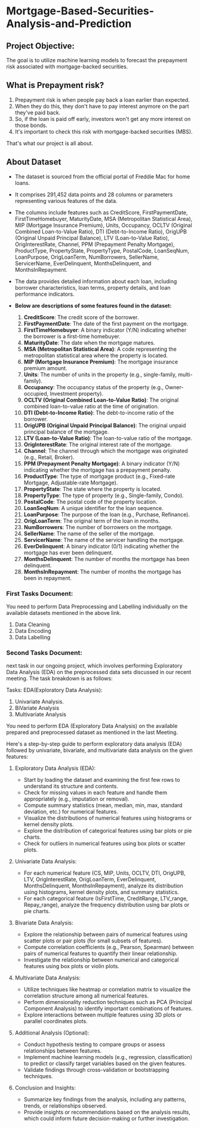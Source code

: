 # Mortgage-Based-Securities-Analysis-and-Prediction

## Project Objective:
The goal is to utilize machine learning models to forecast the prepayment risk associated with mortgage-backed securities.

## What is Prepayment risk?
1. Prepayment risk is when people pay back a loan earlier than expected.
1. When they do this, they don't have to pay interest anymore on the part they've paid back.
1. So, if the loan is paid off early, investors won't get any more interest on those bonds.
1. It's important to check this risk with mortgage-backed securities (MBS).

That's what our project is all about.

## About Dataset
* The dataset is sourced from the official portal of Freddie Mac for home loans.
* It comprises 291,452 data points and 28 columns or parameters representing various features of the data.
* The columns include features such as CreditScore, FirstPaymentDate, FirstTimeHomebuyer, MaturityDate, MSA (Metropolitan Statistical Area), MIP (Mortgage Insurance Premium), Units, Occupancy, OCLTV (Original Combined Loan-to-Value Ratio), DTI (Debt-to-Income Ratio), OrigUPB (Original Unpaid Principal Balance), LTV (Loan-to-Value Ratio), OrigInterestRate, Channel, PPM (Prepayment Penalty Mortgage), ProductType, PropertyState, PropertyType, PostalCode, LoanSeqNum, LoanPurpose, OrigLoanTerm, NumBorrowers, SellerName, ServicerName, EverDelinquent, MonthsDelinquent, and MonthsInRepayment.
* The data provides detailed information about each loan, including borrower characteristics, loan terms, property details, and loan performance indicators.

* **Below are descriptions of some features found in the dataset:**

    1. **CreditScore**: The credit score of the borrower.
    2. **FirstPaymentDate**: The date of the first payment on the mortgage.
    3. **FirstTimeHomebuyer**: A binary indicator (Y/N) indicating whether the borrower is a first-time homebuyer.
    4. **MaturityDate**: The date when the mortgage matures.
    5. **MSA (Metropolitan Statistical Area)**: A code representing the metropolitan statistical area where the property is located.
    6. **MIP (Mortgage Insurance Premium)**: The mortgage insurance premium amount.
    7. **Units**: The number of units in the property (e.g., single-family, multi-family).
    8. **Occupancy**: The occupancy status of the property (e.g., Owner-occupied, Investment property).
    9. **OCLTV (Original Combined Loan-to-Value Ratio)**: The original combined loan-to-value ratio at the time of origination.
    10. **DTI (Debt-to-Income Ratio)**: The debt-to-income ratio of the borrower.
    11. **OrigUPB (Original Unpaid Principal Balance)**: The original unpaid principal balance of the mortgage.
    12. **LTV (Loan-to-Value Ratio)**: The loan-to-value ratio of the mortgage.
    13. **OrigInterestRate**: The original interest rate of the mortgage.
    14. **Channel**: The channel through which the mortgage was originated (e.g., Retail, Broker).
    15. **PPM (Prepayment Penalty Mortgage)**: A binary indicator (Y/N) indicating whether the mortgage has a prepayment penalty.
    16. **ProductType**: The type of mortgage product (e.g., Fixed-rate Mortgage, Adjustable-rate Mortgage).
    17. **PropertyState**: The state where the property is located.
    18. **PropertyType**: The type of property (e.g., Single-family, Condo).
    19. **PostalCode**: The postal code of the property location.
    20. **LoanSeqNum**: A unique identifier for the loan sequence.
    21. **LoanPurpose**: The purpose of the loan (e.g., Purchase, Refinance).
    22. **OrigLoanTerm**: The original term of the loan in months.
    23. **NumBorrowers**: The number of borrowers on the mortgage.
    24. **SellerName**: The name of the seller of the mortgage.
    25. **ServicerName**: The name of the servicer handling the mortgage.
    26. **EverDelinquent**: A binary indicator (0/1) indicating whether the mortgage has ever been delinquent.
    27. **MonthsDelinquent**: The number of months the mortgage has been delinquent.
    28. **MonthsInRepayment**: The number of months the mortgage has been in repayment.

### First Tasks Document:
You need to perform Data Preprocessing and Labelling individually on the available datasets mentioned in the above link.

1. Data Cleaning
2. Data Encoding
3. Data Labelling 

### Second Tasks Document:
next task in our ongoing project, which involves performing Exploratory Data Analysis (EDA) on the preprocessed data sets discussed in our recent meeting. The task breakdown is as follows:

Tasks: EDA(Exploratory Data Analysis):
1. Univariate Analysis.
2. BiVariate Analysis
3. Multivariate Analysis

You need to perform EDA (Exploratory Data Analysis) on the available prepared and preprocessed dataset as mentioned in the last Meeting.

Here's a step-by-step guide to perform exploratory data analysis (EDA) followed by univariate, bivariate, and multivariate data analysis on the given features:

1. Exploratory Data Analysis (EDA):
   - Start by loading the dataset and examining the first few rows to understand its structure and contents.
   - Check for missing values in each feature and handle them appropriately (e.g., imputation or removal).
   - Compute summary statistics (mean, median, min, max, standard deviation, etc.) for numerical features.
   - Visualize the distributions of numerical features using histograms or kernel density plots.
   - Explore the distribution of categorical features using bar plots or pie charts.
   - Check for outliers in numerical features using box plots or scatter plots.

2. Univariate Data Analysis:
   - For each numerical feature (CS, MIP, Units, OCLTV, DTI, OrigUPB, LTV, OrigInterestRate, OrigLoanTerm, EverDelinquent, MonthsDelinquent, MonthsInRepayment), analyze its distribution using histograms, kernel density plots, and summary statistics.
   - For each categorical feature (IsFirstTime, CreditRange, LTV_range, Repay_range), analyze the frequency distribution using bar plots or pie charts.

3. Bivariate Data Analysis:
   - Explore the relationship between pairs of numerical features using scatter plots or pair plots (for small subsets of features).
   - Compute correlation coefficients (e.g., Pearson, Spearman) between pairs of numerical features to quantify their linear relationship.
   - Investigate the relationship between numerical and categorical features using box plots or violin plots.

4. Multivariate Data Analysis:
   - Utilize techniques like heatmap or correlation matrix to visualize the correlation structure among all numerical features.
   - Perform dimensionality reduction techniques such as PCA (Principal Component Analysis) to identify important combinations of features.
   - Explore interactions between multiple features using 3D plots or parallel coordinates plots.

5. Additional Analysis (Optional):
   - Conduct hypothesis testing to compare groups or assess relationships between features.
   - Implement machine learning models (e.g., regression, classification) to predict or classify target variables based on the given features.
   - Validate findings through cross-validation or bootstrapping techniques.

6. Conclusion and Insights:
   - Summarize key findings from the analysis, including any patterns, trends, or relationships observed.
   - Provide insights or recommendations based on the analysis results, which could inform future decision-making or further investigation.

